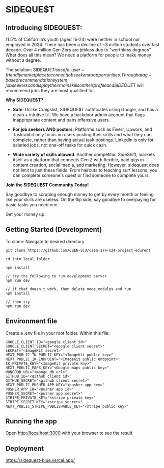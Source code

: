 # SIDEQUE$T

## Introducing SIDEQUE$T: 

11.5% of California’s youth (aged 16-24) were neither in school nor employed in 2024. There has been a decline of ~3 million students over last decade. Over 4 million Gen Zers are jobless due to "worthless degrees" What does all this mean? We need  a platform for people to make money without a degree.

The solution: SIDEQUE$T is a safe, user-friendly marketplace to connect job seekers to opportunities. Through a tag-based recommendation system, job seekers can display their main skills on their profile and SIDEQUE$T will recommend jobs they are most qualified for.

**Why SIDEQUE$T?**

- **Safe**: Unlike Craigslist, SIDEQUE$T authticates using Google, and has a clean + intutive UI. We have a backdoor admin account that flags inappropriate content and bans offensive users.

- **For job seekers AND posters**: Platforms such as Fiverr, Upwork, and Taskrabbit only focus on users posting their skills and what they can complete, rather than having actual task postings. LinkedIn is only for salaried jobs, not one-off tasks for quick cash.

- **Wide variety of skills allowed**: Another competitor, SideShift, markets itself as a platform that connects Gen Z with flexible, paid gigs in content creation, social media, and marketing. However, sidequest does not limit to just these fields. From haircuts to teaching surf lessons, you can complete someone's quest or find someone to complete yours.

**Join the SIDEQUE$T Community Today!**

Say goodbye to scraping enough money to get by every month or feeling like your skills are useless. On the flip side, say goodbye to overpaying for basic tasks you need one.

Get your money up.


## Getting Started (Development)

To clone:
Navigate to desired directory
```
git clone https://github.com/CSEN-SCU/csen-174-s24-project-edurent

cd into local folder

npm install 

// try the following to run development server
npm run dev

// if that doesn't work, then delete node_modules and run
npm install

// then try
npm run dev

```

## Environment file
Create a .env file in your root folder. Within this file:
```
GOOGLE_CLIENT_ID="<google client id>"
GOOGLE_CLIENT_SECRET="<google client secret>"
SECRET="<ImageKit secret>"
NEXT_PUBLIC_IK_PUBLIC_KEY="<ImageKit public key>"
NEXT_PUBLIC_IK_ENDPOINT="<ImageKit public endpoint>"
IK_PRIVATE_KEY="<ImageKit private key>"
NEXT_PUBLIC_MAPS_KEY="<Google maps public key>"
MONGODB_URL="<mongo db url>"
GITHUB_ID="<github client id>"
GITHUB_SECRET="<github client secret>"
NEXT_PUBLIC_PUSHER_APP_KEY="<pusher app key>"
PUSHER_APP_ID="<pusher app id>"
PUSHER_SECRET="<pusher app secret>"
STRIPE_PRIVATE_KEY="<stripe private key>"
STRIPE_SECRET_KEY="<stripe secret>"
NEXT_PUBLIC_STRIPE_PUBLISHABLE_KEY="<stripe public key>"
```
## Running the app
Open [http://localhost:3000](http://localhost:3000) with your browser to see the result.

## Deployment

https://sidequest-blue.vercel.app/
